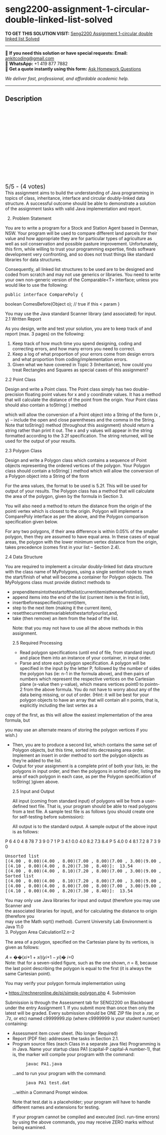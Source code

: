 # seng2200-assignment-1-circular-double-linked-list-solved
**TO GET THIS SOLUTION VISIT:** [Seng2200 Assignment 1-circular double linked list Solved](https://www.ankitcodinghub.com/product/seng2200-assignment-1-circular-double-linked-list-solved/)


---

📩 **If you need this solution or have special requests:** **Email:** ankitcoding@gmail.com  
📱 **WhatsApp:** +1 419 877 7882  
📄 **Get a quote instantly using this form:** [Ask Homework Questions](https://www.ankitcodinghub.com/services/ask-homework-questions/)

*We deliver fast, professional, and affordable academic help.*

---

<h2>Description</h2>



<div class="kk-star-ratings kksr-auto kksr-align-center kksr-valign-top" data-payload="{&quot;align&quot;:&quot;center&quot;,&quot;id&quot;:&quot;97735&quot;,&quot;slug&quot;:&quot;default&quot;,&quot;valign&quot;:&quot;top&quot;,&quot;ignore&quot;:&quot;&quot;,&quot;reference&quot;:&quot;auto&quot;,&quot;class&quot;:&quot;&quot;,&quot;count&quot;:&quot;4&quot;,&quot;legendonly&quot;:&quot;&quot;,&quot;readonly&quot;:&quot;&quot;,&quot;score&quot;:&quot;5&quot;,&quot;starsonly&quot;:&quot;&quot;,&quot;best&quot;:&quot;5&quot;,&quot;gap&quot;:&quot;4&quot;,&quot;greet&quot;:&quot;Rate this product&quot;,&quot;legend&quot;:&quot;5\/5 - (4 votes)&quot;,&quot;size&quot;:&quot;24&quot;,&quot;title&quot;:&quot;Seng2200 Assignment 1-circular double linked list Solved&quot;,&quot;width&quot;:&quot;138&quot;,&quot;_legend&quot;:&quot;{score}\/{best} - ({count} {votes})&quot;,&quot;font_factor&quot;:&quot;1.25&quot;}">

<div class="kksr-stars">

<div class="kksr-stars-inactive">
            <div class="kksr-star" data-star="1" style="padding-right: 4px">


<div class="kksr-icon" style="width: 24px; height: 24px;"></div>
        </div>
            <div class="kksr-star" data-star="2" style="padding-right: 4px">


<div class="kksr-icon" style="width: 24px; height: 24px;"></div>
        </div>
            <div class="kksr-star" data-star="3" style="padding-right: 4px">


<div class="kksr-icon" style="width: 24px; height: 24px;"></div>
        </div>
            <div class="kksr-star" data-star="4" style="padding-right: 4px">


<div class="kksr-icon" style="width: 24px; height: 24px;"></div>
        </div>
            <div class="kksr-star" data-star="5" style="padding-right: 4px">


<div class="kksr-icon" style="width: 24px; height: 24px;"></div>
        </div>
    </div>

<div class="kksr-stars-active" style="width: 138px;">
            <div class="kksr-star" style="padding-right: 4px">


<div class="kksr-icon" style="width: 24px; height: 24px;"></div>
        </div>
            <div class="kksr-star" style="padding-right: 4px">


<div class="kksr-icon" style="width: 24px; height: 24px;"></div>
        </div>
            <div class="kksr-star" style="padding-right: 4px">


<div class="kksr-icon" style="width: 24px; height: 24px;"></div>
        </div>
            <div class="kksr-star" style="padding-right: 4px">


<div class="kksr-icon" style="width: 24px; height: 24px;"></div>
        </div>
            <div class="kksr-star" style="padding-right: 4px">


<div class="kksr-icon" style="width: 24px; height: 24px;"></div>
        </div>
    </div>
</div>


<div class="kksr-legend" style="font-size: 19.2px;">
            5/5 - (4 votes)    </div>
    </div>
<div class="page" title="Page 1">
<div class="layoutArea">
<div class="column">
This assignment aims to build the understanding of Java programming in topics of class, inheritance, interface and circular doubly-linked data structure. A successful outcome should be able to demonstrate a solution of the assignment tasks with valid Java implementation and report.

2. Problem Statement

You are to write a program for a Stock and Station Agent based in Denman, NSW. Your program will be used to compare different land parcels for their value and how appropriate they are for particular types of agriculture as well as soil conservation and possible pasture improvement. Unfortunately, this firm, while willing to trust your programming expertise, finds software development very confronting, and so does not trust things like standard libraries for data structures.

Consequently, all linked list structures to be used are to be designed and coded from scratch and may not use generics or libraries. You need to write your own non-generic version of the Comparable&lt;T&gt; interface; unless you would like to use the following:

<pre>public interface ComparePoly {
</pre>
boolean ComesBefore(Object o); // true if this &lt; param }

You may use the Java standard Scanner library (and associated) for input. 2.1 Written Report

As you design, write and test your solution, you are to keep track of and report (max. 3 pages) on the following:

<ol>
<li>Keep track of how much time you spend designing, coding and correcting errors, and how many errors you need to correct.</li>
<li>Keep a log of what proportion of your errors come from design errors and what proportion from coding/implementation errors.</li>
<li>Given what we have covered in Topic 3 (Inheritance), how could you treat Rectangles and Squares as special cases of this assignment?</li>
</ol>
2.2 Point Class

Design and write a Point class. The Point class simply has two double-precision floating point values for x and y coordinate values. It has a method that will calculate the distance of the point from the origin. Your Point class should also contain a toString( ) method

</div>
</div>
</div>
<div class="page" title="Page 2">
<div class="layoutArea">
<div class="column">
which will allow the conversion of a Point object into a String of the form (x , y) – include the open and close parentheses and the comma in the String. Note that toString() method (throughout this assignment) should return a string rather than print it out. The x and y values will appear in the string formatted according to the 3.2f specification. The string returned, will be used for the output of your results.

2.3 Polygon Class

Design and write a Polygon class which contains a sequence of Point objects representing the ordered vertices of the polygon. Your Polygon class should contain a toString( ) method which will allow the conversion of a Polygon object into a String of the form

[point0point1…pointn-2]: area

For the area values, the format to be used is 5.2f. This will be used for output of your results. The Polygon class has a method that will calculate the area of the polygon, given by the formula in Section 3.

You will also need a method to return the distance from the origin of the pointi vertex which is closest to the origin. Polygon will implement a ComparePoly interface as per the above, and the Polygon comparison specification given below.

For any two polygons, if their area difference is within 0.05% of the smaller polygon, then they are assumed to have equal area. In these cases of equal areas, the polygon with the lower minimum vertex distance from the origin, takes precedence (comes first in your list – Section 2.4).

2.4 Data Structure

You are required to implement a circular doubly-linked list data structure with the class name of MyPolygons, using a single sentinel node to mark the start/finish of what will become a container for Polygon objects. The MyPolygons class must provide distinct methods to

<ul>
<li>prependitemsintothestartofthelist(currentitemisthenewfirstinlist),</li>
<li>append items into the end of the list (current item is the first in list),</li>
<li>insertbeforeaspecified(current)item,</li>
<li>step to the next item (making it the current item),</li>
<li>resetthecurrentitemvariabletothestartofyourlist,and,</li>
<li>take (then remove) an item from the head of the list.

Note: that you may not have to use all the above methods in this assignment.

2.5 Required Processing

<ul>
<li>Read polygon specifications (until end of file, from standard input) and place them into an instance of your container, in input order.</li>
<li>Parse and store each polygon specification. A polygon will be specified in the input by the letter P, followed by the number of sides the polygon has (ie: n-1 in the formula above), and then pairs of numbers which represent the respective vertices on the Cartesian plane (x-value then y-value), which means vertices point0 to pointn-2 from the above formula. You do not have to worry about any of the data being missing, or out of order. (Hint: it will be best for your polygon objects to have an array that will contain all n points, that is, explicitly including the last vertex as a</li>
</ul>
</li>
</ul>
</div>
</div>
</div>
<div class="page" title="Page 3">
<div class="layoutArea">
<div class="column">
copy of the first, as this will allow the easiest implementation of the area formula, but

you may use an alternate means of storing the polygon vertices if you wish.)

<ul>
<li>Then, you are to produce a second list, which contains the same set of Polygon objects, but this time, sorted into decreasing area order. Implement an insert in order
method to sort the polygon objects as they’re added to the list.
</li>
<li>Output for your assignment is a complete print of both your lists, ie: the polygons in
input order, and then the polygons in sorted order, listing the area of each polygon in each case, as per the Polygon specification of toString( )given above.

2.5 Input and Output

All input (coming from standard input) of polygons will be from a user-defined text file. That is, your program should be able to read polygons from a text file. A sample test file is as follows (you should create one for self-testing before submission):

All output is to the standard output. A sample output of the above input is as follows:
</li>
</ul>
</div>
</div>
<div class="layoutArea">
<div class="column">
P 6 4 0 4 8 78 7 3 9 0 7 1 P 3 4.1 0.0 4.0 8.2 7.3 8.4 P 5 4.0 0 4 8.1 7.2 8 7 3 9 0

</div>
</div>
<div class="section">
<div class="layoutArea">
<div class="column">
<pre>Unsorted list
[(4.00 , 0.00)(4.00 , 8.00)(7.00 , 8.00)(7.00 , 3.00)(9.00 , 0.00)(7.00 , 1.00)]:  24.50
[(4.10 , 0.00)(4.00 , 8.20)(7.30 , 8.40)]:  13.54
[(4.00 , 0.00)(4.00 , 8.10)(7.20 , 8.00)(7.00 , 3.00)(9.00 , 0.00)]:  27.66
Sorted list
[(4.00 , 0.00)(4.00 , 8.10)(7.20 , 8.00)(7.00 , 3.00)(9.00 , 0.00)]:  27.66
[(4.00 , 0.00)(4.00 , 8.00)(7.00 , 8.00)(7.00 , 3.00)(9.00 , 0.00)(7.00 , 1.00)]:  24.50
[(4.10 , 0.00)(4.00 , 8.20)(7.30 , 8.40)]:  13.54
</pre>
</div>
</div>
</div>
<div class="layoutArea">
<div class="column">
You may only use Java libraries for input and output (therefore you may use Scanner and

</div>
</div>
<div class="layoutArea">
<div class="column">
the associated libraries for input), and for calculating the distance to origin (therefore you

</div>
</div>
<div class="layoutArea">
<div class="column">
may use the Math sqrt() method). Current University Lab Environment is Java 11.0

</div>
</div>
</div>
<div class="page" title="Page 4">
<div class="layoutArea">
<div class="column">
3. Polygon Area Calculation12 𝑛−2

The area of a polygon, specified on the Cartesian plane by its vertices, is given as follows:

</div>
</div>
<div class="layoutArea">
<div class="column">
𝐴 = ��(𝑥𝑖+1 + 𝑥𝑖)(𝑦𝑖+1 − 𝑦𝑖)� 𝑖=0

</div>
</div>
<div class="layoutArea">
<div class="column">
Note: that for a seven-sided figure, such as the one shown, 𝑛 = 8, because the last point describing the polygon is equal to the first (it is always the same Cartesian point).

You may verify your polygon formula implementation using

• https://rechneronline.de/pi/simple-polygon.php 4. Submission

Submission is through the Assessment tab for SENG2200 on Blackboard under the entry Assignment 1. If you submit more than once then only the latest will be graded. Every submission should be ONE ZIP file (not a .rar, or .7z, or etc) named c9999999.zip (where c9999999 is your student number) containing:

<ul>
<li>Assessment item cover sheet. (No longer Required)</li>
<li>Report (PDF file): addresses the tasks in Section 2.1.</li>
<li>Program source files (each Class in a separate .java file)
Programming is in Java. Name your startup class PA1 (capital-P capital-A number-1), that is, the marker will compile your program with the command:

<pre>     javac PA1.java
</pre>
…and to run your program with the command:

<pre>     java PA1 test.dat
</pre>
…within a Command Prompt window.

Note that test.dat is a placeholder; your program will have to handle different names and extensions for testing.

If your program cannot be compiled and executed (incl. run-time errors) by using the above commands, you may receive ZERO marks without being examined.
</li>
</ul>
</div>
</div>
</div>
